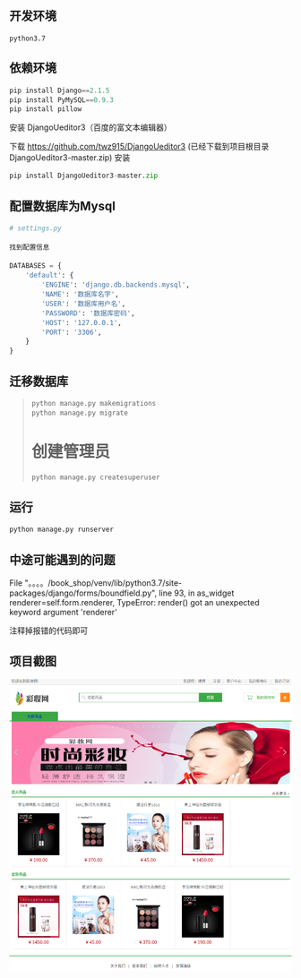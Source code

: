 ## 开发环境
    python3.7
## 依赖环境
```python
pip install Django==2.1.5
pip install PyMySQL==0.9.3
pip install pillow
```

安装 DjangoUeditor3（百度的富文本编辑器）

下载
    https://github.com/twz915/DjangoUeditor3
    (已经下载到项目根目录DjangoUeditor3-master.zip)
安装   

```python
pip install DjangoUeditor3-master.zip
```

## 配置数据库为Mysql

```python
# settings.py

找到配置信息

DATABASES = {
    'default': {
        'ENGINE': 'django.db.backends.mysql',
        'NAME': '数据库名字',
        'USER': '数据库用户名',
        'PASSWORD': '数据库密码',
        'HOST': '127.0.0.1',
        'PORT': '3306',
    }
}
```
## 迁移数据库

>```python
>python manage.py makemigrations
>python manage.py migrate
>```
>
># 创建管理员
>
>```python
>python manage.py createsuperuser
>```

## 运行

```python
python manage.py runserver
```

## 中途可能遇到的问题

  File "。。。。/book_shop/venv/lib/python3.7/site-packages/django/forms/boundfield.py", line 93, in as_widget
    renderer=self.form.renderer,
TypeError: render() got an unexpected keyword argument 'renderer'

注释掉报错的代码即可

## 项目截图

![](截图.png)